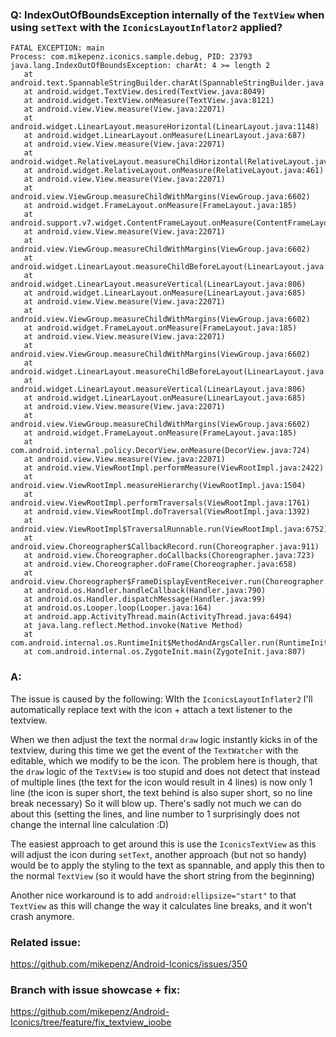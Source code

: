 ### Q: IndexOutOfBoundsException internally of the `TextView` when using `setText` with the `IconicsLayoutInflator2` applied?

```
FATAL EXCEPTION: main
Process: com.mikepenz.iconics.sample.debug, PID: 23793
java.lang.IndexOutOfBoundsException: charAt: 4 >= length 2
   at android.text.SpannableStringBuilder.charAt(SpannableStringBuilder.java:123)
   at android.widget.TextView.desired(TextView.java:8049)
   at android.widget.TextView.onMeasure(TextView.java:8121)
   at android.view.View.measure(View.java:22071)
   at android.widget.LinearLayout.measureHorizontal(LinearLayout.java:1148)
   at android.widget.LinearLayout.onMeasure(LinearLayout.java:687)
   at android.view.View.measure(View.java:22071)
   at android.widget.RelativeLayout.measureChildHorizontal(RelativeLayout.java:715)
   at android.widget.RelativeLayout.onMeasure(RelativeLayout.java:461)
   at android.view.View.measure(View.java:22071)
   at android.view.ViewGroup.measureChildWithMargins(ViewGroup.java:6602)
   at android.widget.FrameLayout.onMeasure(FrameLayout.java:185)
   at android.support.v7.widget.ContentFrameLayout.onMeasure(ContentFrameLayout.java:139)
   at android.view.View.measure(View.java:22071)
   at android.view.ViewGroup.measureChildWithMargins(ViewGroup.java:6602)
   at android.widget.LinearLayout.measureChildBeforeLayout(LinearLayout.java:1514)
   at android.widget.LinearLayout.measureVertical(LinearLayout.java:806)
   at android.widget.LinearLayout.onMeasure(LinearLayout.java:685)
   at android.view.View.measure(View.java:22071)
   at android.view.ViewGroup.measureChildWithMargins(ViewGroup.java:6602)
   at android.widget.FrameLayout.onMeasure(FrameLayout.java:185)
   at android.view.View.measure(View.java:22071)
   at android.view.ViewGroup.measureChildWithMargins(ViewGroup.java:6602)
   at android.widget.LinearLayout.measureChildBeforeLayout(LinearLayout.java:1514)
   at android.widget.LinearLayout.measureVertical(LinearLayout.java:806)
   at android.widget.LinearLayout.onMeasure(LinearLayout.java:685)
   at android.view.View.measure(View.java:22071)
   at android.view.ViewGroup.measureChildWithMargins(ViewGroup.java:6602)
   at android.widget.FrameLayout.onMeasure(FrameLayout.java:185)
   at com.android.internal.policy.DecorView.onMeasure(DecorView.java:724)
   at android.view.View.measure(View.java:22071)
   at android.view.ViewRootImpl.performMeasure(ViewRootImpl.java:2422)
   at android.view.ViewRootImpl.measureHierarchy(ViewRootImpl.java:1504)
   at android.view.ViewRootImpl.performTraversals(ViewRootImpl.java:1761)
   at android.view.ViewRootImpl.doTraversal(ViewRootImpl.java:1392)
   at android.view.ViewRootImpl$TraversalRunnable.run(ViewRootImpl.java:6752)
   at android.view.Choreographer$CallbackRecord.run(Choreographer.java:911)
   at android.view.Choreographer.doCallbacks(Choreographer.java:723)
   at android.view.Choreographer.doFrame(Choreographer.java:658)
   at android.view.Choreographer$FrameDisplayEventReceiver.run(Choreographer.java:897)
   at android.os.Handler.handleCallback(Handler.java:790)
   at android.os.Handler.dispatchMessage(Handler.java:99)
   at android.os.Looper.loop(Looper.java:164)
   at android.app.ActivityThread.main(ActivityThread.java:6494)
   at java.lang.reflect.Method.invoke(Native Method)
   at com.android.internal.os.RuntimeInit$MethodAndArgsCaller.run(RuntimeInit.java:438)
   at com.android.internal.os.ZygoteInit.main(ZygoteInit.java:807)
```

### A: 
The issue is caused by the following:
WIth the `IconicsLayoutInflater2` I'll automatically replace text with the icon + attach a text listener to the textview.

When we then adjust the text the normal `draw` logic instantly kicks in of the textview, during this time we get the event of the `TextWatcher` with the editable, which we modify to be the icon.
The problem here is though, that the `draw` logic of the `TextView` is too stupid and does not detect that instead of multiple lines (the text for the icon would result in 4 lines) is now only 1 line (the icon is super short, the text behind is also super short, so no line break necessary) So it will blow up. There's sadly not much we can do about this (setting the lines, and line number to 1 surprisingly does not change the internal line calculation :D)

The easiest approach to get around this is use the `IconicsTextView` as this will adjust the icon during `setText`, another approach (but not so handy) would be to apply the styling to the text as spannable, and apply this then to the normal `TextView` (so it would have the short string from the beginning)

Another nice workaround is to add `android:ellipsize="start"` to that `TextView` as this will change the way it calculates line breaks, and it won't crash anymore.

### Related issue:
https://github.com/mikepenz/Android-Iconics/issues/350

### Branch with issue showcase + fix:
https://github.com/mikepenz/Android-Iconics/tree/feature/fix_textview_ioobe